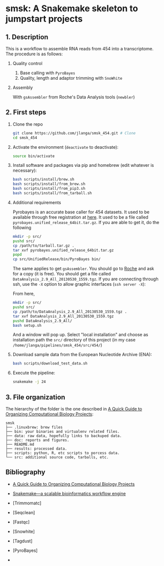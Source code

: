 # smsk: A Snakemake skeleton to jumpstart projects

<!--[![Build Status](https://travis-ci.org/jlanga/smsk_454.svg?branch=master)](https://travis-ci.org/jlanga/smsk_454)-->

## 1. Description

This is a workflow to assemble RNA reads from 454 into a transcriptome. The procedure is as follows:

1. Quality control

    1. Base calling with `PyroBayes`
    2. Quality, length and adaptor trimming with `SnoWhite`

2. Assembly

    With `gsAssembler` from Roche's Data Analysis tools (`newbler`)

## 2. First steps

1. Clone the repo

    ```sh
    git clone https://github.com/jlanga/smsk_454.git # Clone
    cd smsk_454
    ```

2. Activate the environment (`deactivate` to deactivate):
    ```sh
    source bin/activate
    ```

3. Install software and packages via pip and homebrew (edit whatever is necessary):

    ```sh
    bash scripts/install/brew.sh
    bash scripts/install/from_brew.sh
    bash scripts/install/from_pip3.sh
    bash scripts/install/from_tarball.sh
    ```
  
4. Additional requirements

    Pyrobayes is an accurate base caller for 454 datasets. It used to be available through free registration at [here](http://bioinformatics.bc.edu/marthlab/PyroBayes). It used to be a file called `pyrobayes.unified_release_64bit.tar.gz`. If you are able to get it, do the following

    ```sh
    mkdir -p src/
    pushd src/
    cp /path/to/tarball.tar.gz .
    tar xvf pyrobayes.unified_release_64bit.tar.gz
    popd
    cp src/UnifiedRelease/bin/PyroBayes bin/
    ```

    The same applies to get `gsAssembler`. You should go to [Roche](http://454.com/contact-us/software-request.asp) and ask for a copy (it is free). You should get a file called `DataAnalysis_2.9_All_20130530_1559.tgz`. If you are connecting through ssh, use the `-X` option to allow graphic interfaces (`ssh server -X`):

    From here,

    ```sh
    mkdir -p src/
    pushd src/
    cp /path/to/DataAnalysis_2.9_All_20130530_1559.tgz .
    tar xvf DataAnalysis_2.9_All_20130530_1559.tgz
    pushd DataAnalysis_2.9_All/
    bash setup.sh
    ```

    And a window will pop up. Select "local installation" and choose as installation path the `src/` directory of this project (in my case `/home/jlanga/pipelines/smsk_454/src/454/`)


4. Download sample data from the European Nucleotide Archive (ENA):

    ```sh
    bash scripts/download_test_data.sh
    ```

5. Execute the pipeline:

    ```sh
    snakemake -j 24
    ```



## 3. File organization

The hierarchy of the folder is the one described in [A Quick Guide to Organizing Computational Biology Projects](http://journals.plos.org/ploscompbiol/article?id=10.1371/journal.pcbi.1000424):

```
smsk
├── .linuxbrew: brew files
├── bin: your binaries and virtualenv related files.
├── data: raw data, hopefully links to backuped data.
├── doc: reports and figures.
├── README.md
├── results: processed data.
├── scripts: python, R, etc scripts to porcess data.
└── src: additional source code, tarballs, etc.
```


## Bibliography

- [A Quick Guide to Organizing Computational Biology Projects](http://journals.plos.org/ploscompbiol/article?id=10.1371/journal.pcbi.1000424)

- [Snakemake—a scalable bioinformatics workflow engine](http://bioinformatics.oxfordjournals.org/content/28/19/2520)

- [Trimmomatc]

- [Seqclean]

- [Fastqc]

- [Snowhite]

- [Tagdust]

- [PyroBayes]

-
